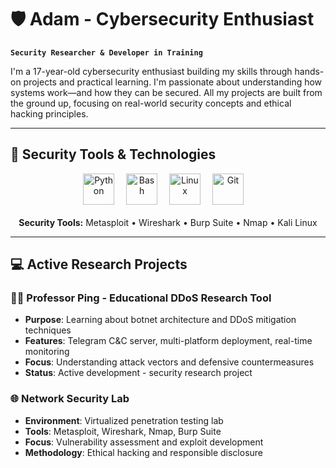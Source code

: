 # 🛡️ Adam - Cybersecurity Enthusiast

**`Security Researcher & Developer in Training`**

I'm a 17-year-old cybersecurity enthusiast building my skills through hands-on projects and practical learning. I'm passionate about understanding how systems work—and how they can be secured. All my projects are built from the ground up, focusing on real-world security concepts and ethical hacking principles.

---

## 🔧 Security Tools & Technologies

<div align="center">
  <img alt="Python" width="50px" style="padding-right:15px;" src="https://cdn.jsdelivr.net/gh/devicons/devicon/icons/python/python-original.svg" />
  <img alt="Bash" width="50px" style="padding-right:15px;" src="https://cdn.jsdelivr.net/gh/devicons/devicon/icons/bash/bash-original.svg" />
  <img alt="Linux" width="50px" style="padding-right:15px;" src="https://cdn.jsdelivr.net/gh/devicons/devicon/icons/linux/linux-original.svg" />
  <img alt="Git" width="50px" style="padding-right:15px;" src="https://cdn.jsdelivr.net/gh/devicons/devicon/icons/git/git-original.svg" />
  <br/>
  <br/>
  <b>Security Tools:</b> Metasploit • Wireshark • Burp Suite • Nmap • Kali Linux
</div>

---

## 💻 Active Research Projects

### 👨‍🏫 Professor Ping - Educational DDoS Research Tool
- **Purpose**: Learning about botnet architecture and DDoS mitigation techniques
- **Features**: Telegram C&C server, multi-platform deployment, real-time monitoring
- **Focus**: Understanding attack vectors and defensive countermeasures
- **Status**: Active development - security research project

### 🌐 Network Security Lab
- **Environment**: Virtualized penetration testing lab
- **Tools**: Metasploit, Wireshark, Nmap, Burp Suite
- **Focus**: Vulnerability assessment and exploit development
- **Methodology**: Ethical hacking and responsible disclosure

